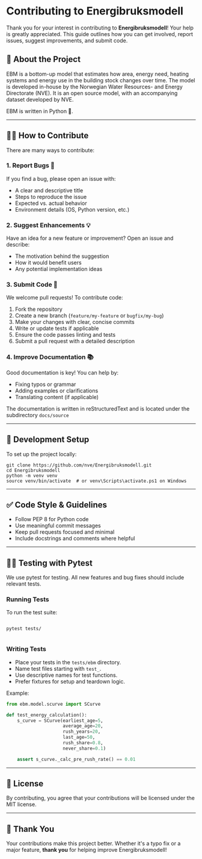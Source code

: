 # Contributing to Energibruksmodell

Thank you for your interest in contributing to **Energibruksmodell**! Your help is greatly appreciated. This guide outlines how you can get involved, report issues, suggest improvements, and submit code.

## 📌 About the Project


EBM is a bottom-up model that estimates how area, energy need, heating systems and energy use in the building stock 
changes over time. The model is developed in-house by the Norwegian Water Resources- and Energy Directorate (NVE). 
It is an open source model, with an accompanying dataset developed by NVE. 

EBM is written in Python 🐛.

---

## 🧑‍💻 How to Contribute

There are many ways to contribute:

### 1. Report Bugs 🐞

If you find a bug, please open an issue with:

- A clear and descriptive title
- Steps to reproduce the issue
- Expected vs. actual behavior
- Environment details (OS, Python version, etc.)

### 2. Suggest Enhancements 💡

Have an idea for a new feature or improvement? Open an issue and describe:

- The motivation behind the suggestion
- How it would benefit users
- Any potential implementation ideas

### 3. Submit Code 🧩

We welcome pull requests! To contribute code:

1. Fork the repository
2. Create a new branch (`feature/my-feature` or `bugfix/my-bug`)
3. Make your changes with clear, concise commits
4. Write or update tests if applicable
5. Ensure the code passes linting and tests
6. Submit a pull request with a detailed description

### 4. Improve Documentation 📚

Good documentation is key! You can help by:

- Fixing typos or grammar
- Adding examples or clarifications
- Translating content (if applicable)

The documentation is written in reStructuredText and is located under the subdirectory `docs/source`

---

## 🧪 Development Setup

To set up the project locally:


```shell
git clone https://github.com/nve/Energibruksmodell.git
cd Energibruksmodell
python -m venv venv
source venv/bin/activate  # or venv\Scripts\activate.ps1 on Windows
```

---

## ✅ Code Style & Guidelines

- Follow PEP 8 for Python code
- Use meaningful commit messages
- Keep pull requests focused and minimal
- Include docstrings and comments where helpful

---

## 👩‍🔬 Testing with Pytest

We use pytest for testing. All new features and bug fixes should include relevant tests.

### Running Tests

To run the test suite:

```Shell

pytest tests/
  
```

### Writing Tests

- Place your tests in the `tests/ebm` directory.
- Name test files starting with `test_`.
- Use descriptive names for test functions.
- Prefer fixtures for setup and teardown logic.

Example:

```python
from ebm.model.scurve import SCurve

def test_energy_calculation():  
    s_curve = SCurve(earliest_age=5,
                     average_age=20,
                     rush_years=20,
                     last_age=50,
                     rush_share=0.8,
                     never_share=0.1)

    assert s_curve._calc_pre_rush_rate() == 0.01

```
  
---


## 📄 License

By contributing, you agree that your contributions will be licensed under the MIT license.

---

## 🙌 Thank You

Your contributions make this project better. Whether it's a typo fix or a major feature, **thank you** for helping improve Energibruksmodell!
